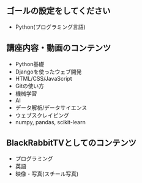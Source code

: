 ## ゴールの設定をしてください
- Python(プログラミング言語)

## 講座内容・動画のコンテンツ
- Python基礎
- Djangoを使ったウェブ開発
- HTML/CSS/JavaScript
- Gitの使い方
- 機械学習
- AI
- データ解析/データサイエンス
- ウェブスクレイピング
- numpy, pandas, scikit-learn

## BlackRabbitTVとしてのコンテンツ
- プログラミング
- 英語
- 映像・写真(スチール写真)
